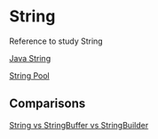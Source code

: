 # String 

Reference to study String

[Java String](https://www.edureka.co/blog/java-string/)

[String Pool](https://www.edureka.co/blog/java-string-pool/)


## Comparisons

[String vs StringBuffer vs StringBuilder](https://www.edureka.co/blog/string-vs-stringbuffer-vs-stringbuilder/)